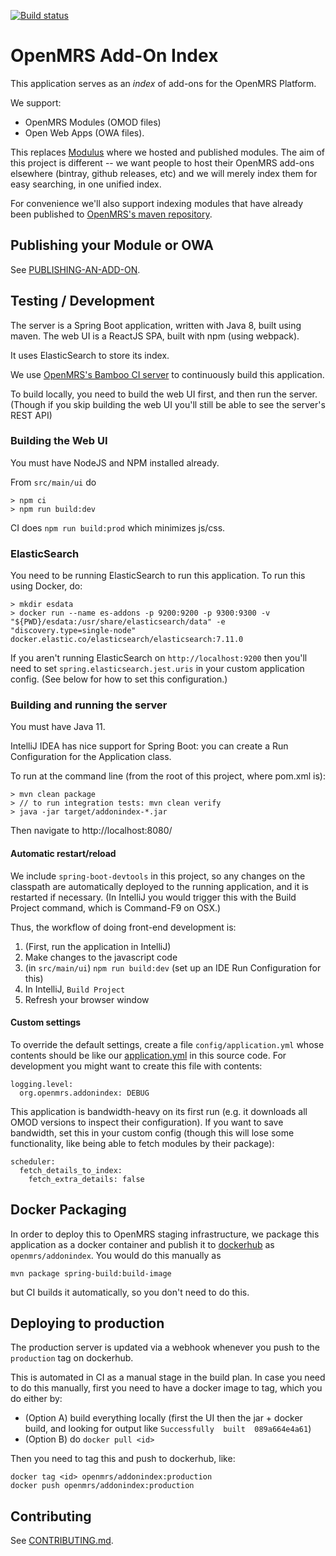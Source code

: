 [![Build status](https://omrs-shields.psbrandt.io/plan/AD/BAOIS)](https://ci.openmrs.org/browse/AD-BAOIS)

# OpenMRS Add-On Index

This application serves as an _index_ of add-ons for the OpenMRS Platform.

We support:

* OpenMRS Modules (OMOD files)
* Open Web Apps (OWA files).
 
This replaces [Modulus](http://github.com/openmrs/openmrs-contrib-modulus) where we hosted and published modules. The 
aim of this project is different -- we want people to host their OpenMRS add-ons elsewhere (bintray, github releases, etc)
and we will merely index them for easy searching, in one unified index.
    
For convenience we'll also support indexing modules that have already been published to [OpenMRS's maven 
repository](http://mavenrepo.openmrs.org/).

## Publishing your Module or OWA

See [PUBLISHING-AN-ADD-ON](PUBLISHING-AN-ADD-ON.md).

## Testing / Development

The server is a Spring Boot application, written with Java 8, built using maven. The web UI is a ReactJS SPA, built 
with npm (using webpack).

It uses ElasticSearch to store its index.

We use [OpenMRS's Bamboo CI server](https://ci.openmrs.org/browse/AD-BAOIS) to continuously build this application.

To build locally, you need to build the web UI first, and then run the server. (Though if you skip building the web UI 
you'll still be able to see the server's REST API)

### Building the Web UI

You must have NodeJS and NPM installed already.

From `src/main/ui` do

    > npm ci
    > npm run build:dev
   
CI does `npm run build:prod` which minimizes js/css.

### ElasticSearch

You need to be running ElasticSearch to run this application. To run this using Docker, do:

	> mkdir esdata
    > docker run --name es-addons -p 9200:9200 -p 9300:9300 -v "${PWD}/esdata:/usr/share/elasticsearch/data" -e "discovery.type=single-node" docker.elastic.co/elasticsearch/elasticsearch:7.11.0

If you aren't running ElasticSearch on `http://localhost:9200` then you'll need to set `spring.elasticsearch.jest.uris` in
 your custom application config. (See below for how to set this configuration.) 

### Building and running the server

You must have Java 11.

IntelliJ IDEA has nice support for Spring Boot: you can create a Run Configuration for the Application class. 

To run at the command line (from the root of this project, where pom.xml is):

    > mvn clean package
    > // to run integration tests: mvn clean verify
    > java -jar target/addonindex-*.jar
    
Then navigate to http://localhost:8080/

#### Automatic restart/reload

We include `spring-boot-devtools` in this project, so any changes on the classpath are automatically deployed to the 
running application, and it is restarted if necessary. (In IntelliJ you would trigger this with the Build Project 
command, which is Command-F9 on OSX.)

Thus, the workflow of doing front-end development is:
  
1. (First, run the application in IntelliJ)
1. Make changes to the javascript code
1. (in `src/main/ui`) `npm run build:dev` (set up an IDE Run Configuration for this)
1. In IntelliJ, `Build Project`
1. Refresh your browser window

#### Custom settings

To override the default settings, create a file `config/application.yml` whose contents should be like our
[application.yml](src/main/resources/application.yml) in this source code. For development you might want to create 
this file with contents:

    logging.level:
      org.openmrs.addonindex: DEBUG
      

This application is bandwidth-heavy on its first run (e.g. it downloads all OMOD versions to inspect their configuration).
 If you want to save bandwidth, set this in your custom config (though this will lose some functionality, like being able 
 to fetch modules by their package):
 
    scheduler:
      fetch_details_to_index:
        fetch_extra_details: false

## Docker Packaging

In order to deploy this to OpenMRS staging infrastructure, we package this application as a docker container and publish it 
to [dockerhub](https://hub.docker.com/) as `openmrs/addonindex`. You would do this manually as

    mvn package spring-build:build-image
    
but CI builds it automatically, so you don't need to do this.

## Deploying to production

The production server is updated via a webhook whenever you push to the `production` tag on dockerhub.

This is automated in CI as a manual stage in the build plan. In case you need to do this manually, first you need to have 
a docker image to tag, which you do either by:

* (Option A) build everything locally (first the UI then the jar + docker build, and looking for output like `Successfully 
built 
089a664e4a61`)
* (Option B) do `docker pull <id>`
    
Then you need to tag this and push to dockerhub, like: 
 
    docker tag <id> openmrs/addonindex:production
    docker push openmrs/addonindex:production


## Contributing

See [CONTRIBUTING.md](CONTRIBUTING.md).
